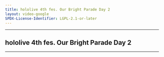 ```yaml
---
title: hololive 4th fes. Our Bright Parade Day 2
layout: video-google
SPDX-License-Identifier: LGPL-2.1-or-later
---
```


---

## hololive 4th fes. Our Bright Parade Day 2

<div class="container">
  <video-js id="my-video" class="vjs-fluid vjs-layout-medium" controls preload="auto" poster="https://xx58j-my.sharepoint.com/:i:/g/personal/akunanime_xx58j_onmicrosoft_com/EdQs42OMxkNAg1pHhrwDi0IB2JQIaBjNzmI7XYyNoVLmVw?download=1">
    <source src="https://drive.ayampenyet.eu.org/api/raw/?path=/hololive%204th%20fes%20all%20events/hololive%204th%20fes.%20Our%20Bright%20Parade%20Supported%20By%20Bushiroad%E3%80%90hololive%20stage%20DAY2%E3%80%91.mp4" type="video/mp4"/>
  </video-js>
</div>

---